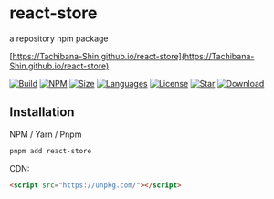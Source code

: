 # react-store

a repository npm package

[https://Tachibana-Shin.github.io/react-store](https://Tachibana-Shin.github.io/react-store)

[![Build](https://github.com/Tachibana-Shin/react-store/actions/workflows/build-docs.yml/badge.svg)](https://github.com/Tachibana-Shin/react-store/actions/workflows/docs.yml)
[![NPM](https://badge.fury.io/js/react-store.svg)](http://badge.fury.io/js/react-store)
[![Size](https://img.shields.io/bundlephobia/minzip/react-store/latest)](https://npmjs.org/package/react-store)
[![Languages](https://img.shields.io/github/languages/top/Tachibana-Shin/react-store)](https://npmjs.org/package/react-store)
[![License](https://img.shields.io/npm/l/react-store)](https://npmjs.org/package/react-store)
[![Star](https://img.shields.io/github/stars/Tachibana-Shin/react-store)](https://github.com/Tachibana-Shin/react-store/stargazers)
[![Download](https://img.shields.io/npm/dm/react-store)](https://npmjs.org/package/react-store)

## Installation

NPM / Yarn / Pnpm
```bash
pnpm add react-store
```

CDN:
``` html
<script src="https://unpkg.com/"></script>
```
